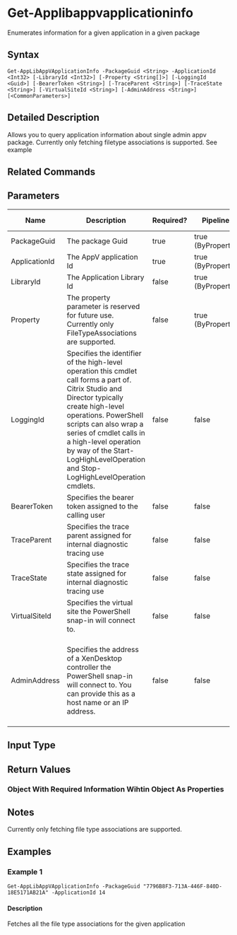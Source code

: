 ﻿
# Get-Applibappvapplicationinfo
Enumerates information for a given application in a given package
## Syntax

```
Get-AppLibAppVApplicationInfo -PackageGuid <String> -ApplicationId <Int32> [-LibraryId <Int32>] [-Property <String[]>] [-LoggingId <Guid>] [-BearerToken <String>] [-TraceParent <String>] [-TraceState <String>] [-VirtualSiteId <String>] [-AdminAddress <String>] [<CommonParameters>]
```

## Detailed Description
Allows you to query application information about single admin appv package. Currently only fetching filetype associations is supported. See example


## Related Commands

## Parameters
| Name   | Description | Required? | Pipeline Input | Default Value |
| --- | --- | --- | --- | --- |
| PackageGuid | The package Guid | true | true (ByPropertyName) |  |
| ApplicationId | The AppV application Id | true | true (ByPropertyName) |  |
| LibraryId | The Application Library Id | false | true (ByPropertyName) |  |
| Property | The property parameter is reserved for future use. Currently only FileTypeAssociations are supported. | false | true (ByPropertyName) |  |
| LoggingId | Specifies the identifier of the high-level operation this cmdlet call forms a part of. Citrix Studio and Director typically create high-level operations. PowerShell scripts can also wrap a series of cmdlet calls in a high-level operation by way of the Start-LogHighLevelOperation and Stop-LogHighLevelOperation cmdlets. | false | false |  |
| BearerToken | Specifies the bearer token assigned to the calling user | false | false |  |
| TraceParent | Specifies the trace parent assigned for internal diagnostic tracing use | false | false |  |
| TraceState | Specifies the trace state assigned for internal diagnostic tracing use | false | false |  |
| VirtualSiteId | Specifies the virtual site the PowerShell snap-in will connect to. | false | false |  |
| AdminAddress | Specifies the address of a XenDesktop controller the PowerShell snap-in will connect to. You can provide this as a host name or an IP address. | false | false | Localhost. Once a value is provided by any cmdlet, this value becomes the default. |

## Input Type

### 

## Return Values

### Object With Required Information Wihtin Object As Properties

## Notes
Currently only fetching file type associations are supported.
## Examples

### Example 1

```
Get-AppLibAppVApplicationInfo -PackageGuid "7796B8F3-713A-446F-840D-18E5171AB21A" -ApplicationId 14
```

#### Description
Fetches all the file type associations for the given application
